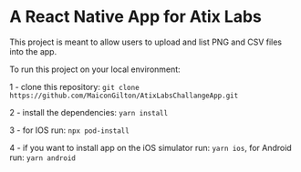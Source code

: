 # A React Native App for Atix Labs

This project is meant to allow users to upload and list PNG and CSV files into the app.

To run this project on your local environment:

1 - clone this repository:
`git clone https://github.com/MaiconGilton/AtixLabsChallangeApp.git`

2 - install the dependencies: `yarn install`

3 - for IOS run: `npx pod-install`

4 - if you want to install app on the iOS simulator run:
  `yarn ios`, for Android run: `yarn android`
